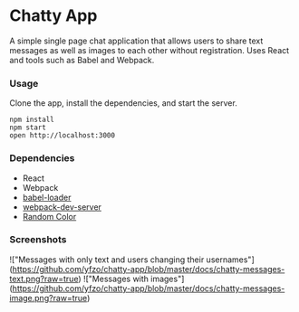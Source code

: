Chatty App
=====================

A simple single page chat application that allows users to share text messages as well as images to each other without registration. Uses React and tools such as Babel and Webpack.

### Usage

Clone the app, install the dependencies, and start the server.

```
npm install
npm start
open http://localhost:3000
```

### Dependencies

* React
* Webpack
* [babel-loader](https://github.com/babel/babel-loader)
* [webpack-dev-server](https://github.com/webpack/webpack-dev-server)
* [Random Color](https://github.com/davidmerfield/randomColor)

### Screenshots

!["Messages with only text and users changing their usernames"] (https://github.com/yfzo/chatty-app/blob/master/docs/chatty-messages-text.png?raw=true)
!["Messages with images"] (https://github.com/yfzo/chatty-app/blob/master/docs/chatty-messages-image.png?raw=true)
